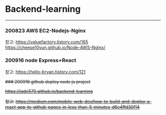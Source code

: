 # Backend-learning

---

### 200823 AWS EC2-Nodejs-Nginx

참고:
https://valuefactory.tistory.com/165  
https://cheese10yun.github.io/Node-AWS-Nginx/

### 200916 node Express+React

참고:
https://hello-bryan.tistory.com/121

~~### 200916 github deploy node js project~~

~~https://jade570.github.io/backend-learning~~

~~참고:~~
~~https://medium.com/mobile-web-dev/how-to-build-and-deploy-a-react-app-to-github-pages-in-less-than-5-minutes-d6c4ffd30f14~~
